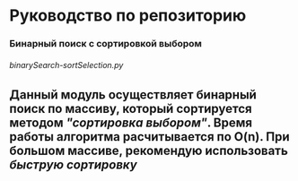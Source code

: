 Руководство по репозиторию
==========================

### Бинарный поиск с сортировкой выбором
###### binarySearch-sortSelection.py
Данный модуль осуществляет бинарный поиск по массиву, который сортируется методом <em>"сортировка выбором"</em>.
Время работы алгоритма расчитывается по O(n). При большом массиве, рекомендую использовать <em>быструю сортировку</em>
---

